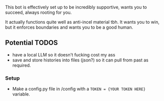 This bot is effectively set up to be incredibly supportive, wants you to succeed, always rooting for you.



It actually functions quite well as anti-incel material tbh. It wants you to win, but it enforces boundaries and wants you to be a good human.

## Potential TODOS
- have a local LLM so it doesn't fucking cost my ass
- save and store histories into files (json?) so it can pull from past as required.

### Setup
- Make a config.py file in /config with a `TOKEN = {YOUR TOKEN HERE}` variable.